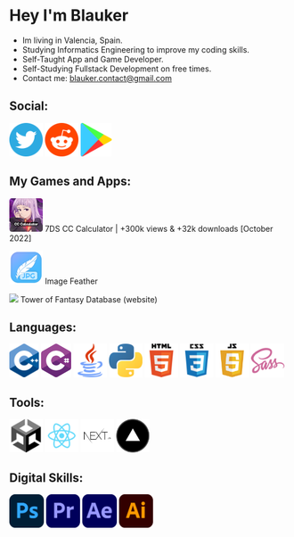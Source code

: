 # Hey I'm Blauker

* Im living in Valencia, Spain.
* Studying Informatics Engineering to improve my coding skills.
* Self-Taught App and Game Developer.
* Self-Studying Fullstack Development on free times.
* Contact me: blauker.contact@gmail.com

## Social:
<a href="https://twitter.com/BlaukerDev"><code><img height="60" src="https://github.com/Blauker/Blauker/blob/main/Icons/twitterr.png?raw=true"></code></a> 
<a href="https://www.reddit.com/user/Giyuu_Blauker/"><code><img height="60" src="https://github.com/Blauker/Blauker/blob/main/Icons/reddit.png?raw=true"></code></a>
<a href="https://play.google.com/store/apps/dev?id=7706527853211406030&hl=es&gl=US"><code><img height="60" src="https://github.com/Blauker/Blauker/blob/main/Icons/google.png?raw=true"></code></a>

## My Games and Apps:
<a href="https://blauker.com/7ds-cc-calculator"><code><img height="60" src="https://github.com/Blauker/Blauker/blob/main/Icons/7DSCCCalculator.webp?raw=true"></code></a>
7DS CC Calculator | 
+300k views & +32k downloads [October 2022]

<a href="github.com/Blauker/Image-Feather"><code><img height="60" src="https://github.com/Blauker/Blauker/blob/main/Icons/ImageFeather.png?raw=true"></code></a> Image Feather

<a href="https://www.tof-database.com/"><code><img height="60" src="https://github.com/Blauker/Blauker/blob/main/Icons/TofDatabase.png?raw=true"></code></a> Tower of Fantasy Database (website)

## Languages:
<code><img height="60" src="https://github.com/Blauker/Blauker/blob/main/Icons/cpp.png?raw=true"></code>
<code><img height="60" src="https://github.com/Blauker/Blauker/blob/main/Icons/csharp.png?raw=true"></code>
<code><img height="60" src="https://github.com/Blauker/Blauker/blob/main/Icons/java.png?raw=true"></code>
<code><img height="60" src="https://github.com/Blauker/Blauker/blob/main/Icons/python.png?raw=true"></code>
<code><img height="60" src="https://github.com/Blauker/Blauker/blob/main/Icons/html.png?raw=true"></code>
<code><img height="60" src="https://github.com/Blauker/Blauker/blob/main/Icons/css.png?raw=true"></code>
<code><img height="60" src="https://github.com/Blauker/Blauker/blob/main/Icons/js.png?raw=true"></code>
<code><img height="60" src="https://github.com/Blauker/Blauker/blob/main/Icons/sass.png?raw=true"></code>

## Tools:
<code><img height="60" src="https://github.com/Blauker/Blauker/blob/main/Icons/unity.png?raw=true"></code>
<code><img height="60" src="https://github.com/Blauker/Blauker/blob/main/Icons/react.png?raw=true"></code>
<code><img height="60" src="https://github.com/Blauker/Blauker/blob/main/Icons/nextjs.png?raw=true"></code>
<code><img height="60" src="https://github.com/Blauker/Blauker/blob/main/Icons/vercel.png?raw=true"></code>

## Digital Skills:
<code><img height="60" src="https://github.com/Blauker/Blauker/blob/main/Icons/ps.png?raw=true"></code>
<code><img height="60" src="https://github.com/Blauker/Blauker/blob/main/Icons/premiere.png?raw=true"></code>
<code><img height="60" src="https://github.com/Blauker/Blauker/blob/main/Icons/ae.png?raw=true"></code>
<code><img height="60" src="https://github.com/Blauker/Blauker/blob/main/Icons/ai.png?raw=true"></code>

